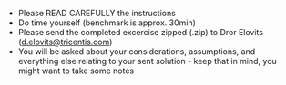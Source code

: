 * Please READ CAREFULLY the instructions
* Do time yourself (benchmark is approx. 30min)
* Please send the completed excercise zipped (.zip) to Dror Elovits (d.elovits@tricentis.com)
* You will be asked about your considerations, assumptions, and everything else relating to your sent solution - keep that in mind, you might want to take some notes 
